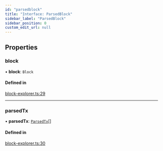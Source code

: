 ```yaml
---
id: "parsedblock"
title: "Interface: ParsedBlock"
sidebar_label: "ParsedBlock"
sidebar_position: 0
custom_edit_url: null
---
```


## Properties

### block

• **block**: `Block`

#### Defined in

[block-explorer.ts:29](https://github.com/celo-org/docs/blob/36f0e03d3/celo-monorepo/packages/sdk/explorer/src/block-explorer.ts#L29)

___

### parsedTx

• **parsedTx**: [`ParsedTx`](parsedtx.md)[]

#### Defined in

[block-explorer.ts:30](https://github.com/celo-org/docs/blob/36f0e03d3/celo-monorepo/packages/sdk/explorer/src/block-explorer.ts#L30)
